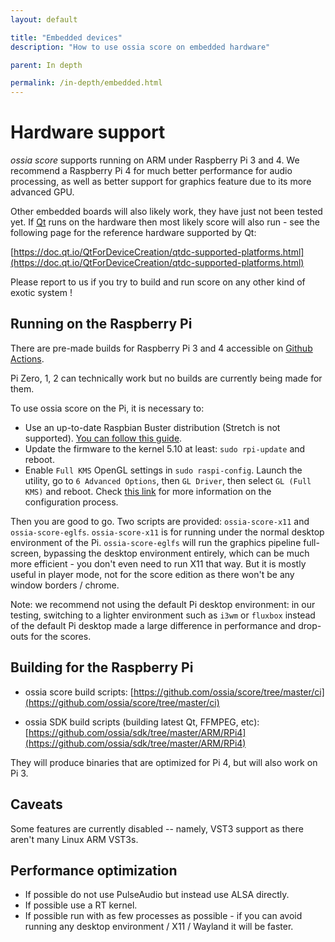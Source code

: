 ```yaml
---
layout: default

title: "Embedded devices"
description: "How to use ossia score on embedded hardware"

parent: In depth

permalink: /in-depth/embedded.html
---
```


# Hardware support

*ossia score* supports running on ARM under Raspberry Pi 3 and 4. We recommend a Raspberry Pi 4 for much better performance for audio processing, as well as better support for graphics feature due to its more advanced GPU.

Other embedded boards will also likely work, they have just not been tested yet. If [Qt](https://qt.io) runs on the hardware then most likely score will also run - see the following page for the reference hardware supported by Qt:

[https://doc.qt.io/QtForDeviceCreation/qtdc-supported-platforms.html](https://doc.qt.io/QtForDeviceCreation/qtdc-supported-platforms.html)

Please report to us if you try to build and run score on any other kind of exotic system !

## Running on the Raspberry Pi

There are pre-made builds for Raspberry Pi 3 and 4 accessible on [Github Actions](https://github.com/ossia/score/actions).

Pi Zero, 1, 2 can technically work but no builds are currently being made for them.

To use ossia score on the Pi, it is necessary to:

- Use an up-to-date Raspbian Buster distribution (Stretch is not supported). [You can follow this guide](http://baddotrobot.com/blog/2019/08/29/upgrade-raspian-stretch-to-buster/).
- Update the firmware to the kernel 5.10 at least: `sudo rpi-update` and reboot.
- Enable `Full KMS` OpenGL settings in `sudo raspi-config`. Launch the utility, go to `6 Advanced Options`, then `GL Driver`, then select `GL (Full KMS)` and reboot. Check [this link](https://www.raspberrypi.org/documentation/configuration/raspi-config.md) for more information on the configuration process.

Then you are good to go. Two scripts are provided: `ossia-score-x11` and `ossia-score-eglfs`.
`ossia-score-x11` is for running under the normal desktop environment of the Pi.
`ossia-score-eglfs` will run the graphics pipeline full-screen, bypassing the desktop environment entirely, which can be much more efficient - you don't even need to run X11 that way. But it is mostly useful in player mode, not for the score edition as there won't be any window borders / chrome.

Note: we recommend not using the default Pi desktop environment: in our testing, switching to a lighter environment such as `i3wm` or `fluxbox` instead of the default Pi desktop made a large difference in performance and drop-outs for the scores.

## Building for the Raspberry Pi

- ossia score build scripts: [https://github.com/ossia/score/tree/master/ci](https://github.com/ossia/score/tree/master/ci)

- ossia SDK build scripts (building latest Qt, FFMPEG, etc): [https://github.com/ossia/sdk/tree/master/ARM/RPi4](https://github.com/ossia/sdk/tree/master/ARM/RPi4)

They will produce binaries that are optimized for Pi 4, but will also work on Pi 3.

## Caveats

Some features are currently disabled -- namely, VST3 support as there aren't many Linux ARM VST3s.

## Performance optimization

- If possible do not use PulseAudio but instead use ALSA directly.
- If possible use a RT kernel.
- If possible run with as few processes as possible - if you can avoid running any desktop environment / X11 / Wayland it will be faster.